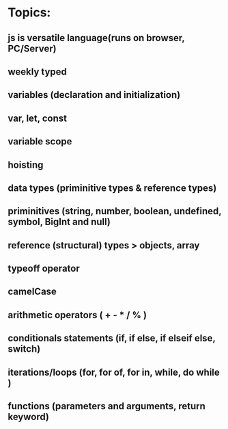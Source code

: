 # Topics:

## js is versatile language(runs on browser, PC/Server)
## weekly typed
## variables (declaration and initialization) 
## var, let, const 
## variable scope 
## hoisting 
## data types (priminitive types & reference types) 
## priminitives (string, number, boolean, undefined, symbol, BigInt and null) 
## reference (structural) types > objects, array 
## typeoff operator 


## camelCase
## arithmetic operators ( + - * / % )
## conditionals statements (if, if else, if elseif else, switch)
## iterations/loops (for, for of, for in, while, do while )
## functions (parameters and arguments, return keyword) 